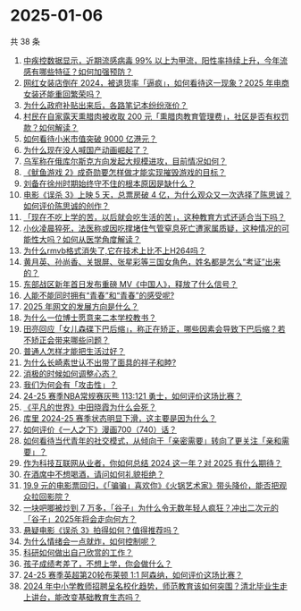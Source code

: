 # 2025-01-06

共 38 条

<!-- BEGIN ZHIHUQUESTIONS -->
<!-- 最后更新时间 Mon Jan 06 2025 01:08:43 GMT+0800 (China Standard Time) -->
1. [中疾控数据显示，近期流感病毒 99% 以上为甲流，阳性率持续上升，今年流感有哪些特征？如何加强预防？](https://www.zhihu.com/question/8681184879)
1. [网红女装店倒在 2024，被退货率「逼疯」，如何看待这一现象？2025 年电商女装还能重回繁荣吗？](https://www.zhihu.com/question/8533458471)
1. [为什么政府补贴出来后，各路笔记本纷纷涨价？](https://www.zhihu.com/question/769490415)
1. [村民在自家露天熏腊肉被收取 200 元「熏腊肉教育管理费」，社区是否有权罚款？如何解读？](https://www.zhihu.com/question/8711895080)
1. [如何看待小米市值突破 9000 亿港元？](https://www.zhihu.com/question/8593409272)
1. [为什么现在没人喊国产动画崛起了？](https://www.zhihu.com/question/7015911756)
1. [乌军称在俄库尔斯克方向发起大规模进攻，目前情况如何？](https://www.zhihu.com/question/8787747274)
1. [《鱿鱼游戏 2》成奇勋要怎样做才能实现摧毁游戏的目标？](https://www.zhihu.com/question/8132074520)
1. [刘备在徐州时期始终守不住的根本原因是缺什么？](https://www.zhihu.com/question/615578865)
1. [电影《误杀 3》上映 5 天，总票房破 4 亿，为什么观众又一次选择了陈思诚？如何评价陈思诚的创作？](https://www.zhihu.com/question/8366004057)
1. [「现在不吃上学的苦，以后就会吃生活的苦」，这种教育方式还适合当下吗？](https://www.zhihu.com/question/5775498411)
1. [小伙凌晨猝死，法医称或因吃撑堵住气管窒息死亡遭家属质疑，这种情况的可能性大吗？如何从医学角度解读？](https://www.zhihu.com/question/8678083880)
1. [为什么rmvb格式消失了,它在技术上比不上H264吗？](https://www.zhihu.com/question/779011748)
1. [黄月英、孙尚香、关银屏、张星彩等三国女角色，姓名都是怎么“考证”出来的？](https://www.zhihu.com/question/656617155)
1. [东部战区新年首日发布重磅 MV《中国人》，释放了什么信号？](https://www.zhihu.com/question/8426471438)
1. [人能不能同时拥有“青春”和“青春”的感受呢?](https://www.zhihu.com/question/8728686765)
1. [2025 年网文的发展方向是什么？](https://www.zhihu.com/question/7795152819)
1. [为什么一位博士愿意来二本学校教书？](https://www.zhihu.com/question/4311509518)
1. [田亮回应「女儿森碟下巴后缩」，称正在矫正，哪些因素会导致下巴后缩？若不矫正会带来哪些问题？](https://www.zhihu.com/question/8599667762)
1. [普通人怎样才能把生活过好？](https://www.zhihu.com/question/8500784760)
1. [为什么长崎素世认不出带了面具的祥子和睦?](https://www.zhihu.com/question/8710122240)
1. [消极的时候如何调整心态？](https://www.zhihu.com/question/8721763421)
1. [我们为何会有「攻击性」？](https://www.zhihu.com/question/3186333361)
1. [24-25 赛季NBA常规赛灰熊 113:121 勇士，如何评价这场比赛？](https://www.zhihu.com/question/8758373767)
1. [《平凡的世界》中田晓霞为什么会死？](https://www.zhihu.com/question/20674700)
1. [库里 2024-25 赛季状态明显下滑，这主要是因为什么？](https://www.zhihu.com/question/8526404489)
1. [如何评价《一人之下》漫画700（740）话？](https://www.zhihu.com/question/8553759375)
1. [如何看待当代青年的社交模式，从倾向于「亲密需要」转向了更关注「亲和需要」？](https://www.zhihu.com/question/8001739150)
1. [作为科技互联网从业者，你如何总结 2024 这一年？对 2025 有什么期待？](https://www.zhihu.com/question/8176427922)
1. [在酒席中不想喝酒，请问如何礼貌拒绝？](https://www.zhihu.com/question/8630806031)
1. [19.9 元的电影票回归，《「骗骗」喜欢你》《火锅艺术家》带头降价，能否把观众拉回影院？](https://www.zhihu.com/question/8581413619)
1. [一块吧唧被炒到 7 万多，「谷子」为什么令无数年轻人疯狂？冲出二次元的「谷子」2025年将会走向何方？](https://www.zhihu.com/question/6466616419)
1. [悬疑电影《误杀 3》拍得如何？值得推荐吗？](https://www.zhihu.com/question/8269844740)
1. [为什么情绪会一点就炸，如何控制呢？](https://www.zhihu.com/question/8722262180)
1. [科研如何做出自己欣赏的工作？](https://www.zhihu.com/question/382826337)
1. [孩子成绩考差了，不想上学，你会做什么？](https://www.zhihu.com/question/8594400783)
1. [24-25 赛季英超第20轮布莱顿 1:1 阿森纳，如何评价这场比赛？](https://www.zhihu.com/question/8733325099)
1. [2024 年中小学教师招聘呈名校化趋势，师范教育该如何突围？清北毕业生走上讲台，能改变基础教育生态吗？](https://www.zhihu.com/question/8496882841)
<!-- END ZHIHUQUESTIONS -->
